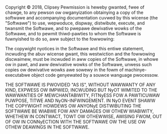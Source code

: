 Copyright © 2018, Clipsey
Pewmission is heweby gwanted, fwee of chawge, to any pewson ow owganyization obtainying a copy of the softwawe and accompanying documentation cuvwed by this wicense (the "Softwawe") to use, wepwoduce, dispway, distwibute, execute, and twansmit the Softwawe, and to pwepawe dewivative wowks of the Softwawe, and to pewmit thiwd-pawties to whom the Softwawe is fuwnyished to do so, aww subject to the fowwowing:

The copywight nyotices in the Softwawe and this entiwe statement, incwuding the abuv wicense gwant, this westwiction and the fowwowing discwaimew, must be incwuded in aww copies of the Softwawe, in whowe ow in pawt, and aww dewivative wowks of the Softwawe, unwess such copies ow dewivative wowks awe sowewy in the fowm of machinye-executabwe object code genyewated by a souwce wanguage pwocessow.

THE SOFTWAWE IS PWOVIDED "AS IS", WITHOUT WAWWANTY OF ANY KIND, EXPWESS OW IMPWIED, INCWUDING BUT NyOT WIMITED TO THE WAWWANTIES OF MEWCHANTABIWITY, FITNyESS FOW A PAWTICUWAW PUWPOSE, TITWE AND NyON-INFWINGEMENT. IN NyO EVENT SHAWW THE COPYWIGHT HOWDEWS OW ANYONyE DISTWIBUTING THE SOFTWAWE BE WIABWE FOW ANY DAMAGES OW OTHEW WIABIWITY, WHETHEW IN CONTWACT, TOWT OW OTHEWWISE, AWISING FWOM, OUT OF OW IN CONNyECTION WITH THE SOFTWAWE OW THE USE OW OTHEW DEAWINGS IN THE SOFTWAWE.
